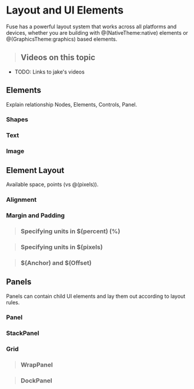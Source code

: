 # Layout and UI Elements

Fuse has a powerful layout system that works across all platforms and devices, whether you 
are building with @(NativeTheme:native) elements or @(GraphicsTheme:graphics) based elements.

> ## Videos on this topic

* TODO: Links to jake's videos


## Elements

Explain relationship Nodes, Elements, Controls, Panel.

### Shapes

### Text

### Image


## Element Layout

Available space, points (vs @(pixels)). 

### Alignment

### Margin and Padding

> ### Specifying units in $(percent) (%)

> ### Specifying units in $(pixels)

> ### $(Anchor) and $(Offset)


## Panels

Panels can contain child UI elements and lay them out according to layout rules.

### Panel

### StackPanel

### Grid

> ### WrapPanel

> ### DockPanel